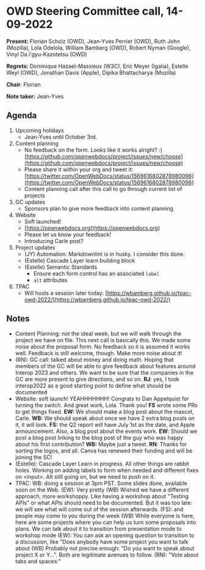 # OWD Steering Committee call, 14-09-2022

**Present:** Florian Scholz (OWD), ​​Jean-Yves Perrier (OWD), Ruth John (Mozilla), Lola Odelola, William Bamberg (OWD), Robert Nyman (Google), Vinyl Da.i'gyu-Kazotetsu (OWD)

**Regrets:** Dominique Hazael-Massieux (W3C), Eric Meyer (Igalia), Estelle Weyl (OWD), Jonathan Davis (Apple), Dipika Bhattacharya (Mozilla)

**Chair**: Florian

**Note taker:** Jean-Yves

## Agenda

1. Upcoming holidays
    - Jean-Yves until October 3rd.
2. Content planning
    - No feedback on the form. Looks like it works alright? :)  [https://github.com/openwebdocs/project/issues/new/choose](https://github.com/openwebdocs/project/issues/new/choose) 
    - Please share it within your org and tweet it: [https://twitter.com/OpenWebDocs/status/1569616802878980096](https://twitter.com/OpenWebDocs/status/1569616802878980096) 
    - Content planning call after this call to go through current list of projects
3. GC updates
    - Sponsors plan to give more feedback into content planning
4. Website 
    - Soft launched!
    - [https://openwebdocs.org](https://openwebdocs.org) 
    - Please let us know your feedback!
    - Introducing Carle post?
5. Project updates
    - (JY) Automation: Markdownlint is in husky. I consider this done.
    - (Estelle) Cascade Layer learn building block
    - (Estelle) Semantic Standards
        - Ensure each form control has an associated `label`
        - `alt` attributes
6. TPAC
    - Will hosts a session later today: [https://wbamberg.github.io/tpac-owd-2022/](https://wbamberg.github.io/tpac-owd-2022/) 

## Notes

* Content Planning: not the ideal week, but we will walk through the project we have on file. This next call is basically this. We made some noise about the proposal form. No feedback so it is assumed it works well. Feedback is still welcome, though. Make more noise about it!
* (RN): GC call: talked about money and doing math. Hoping that members of the GC will be able to give feedback about features around Interop 2023 and others. We want to be sure that the companies in the GC are more present to give directions, and so on. **RJ**: yes, I took interop2022 as a good starting point to define what should be documented
* Website: soft launch! YEAHHHHHHH! Congrats to Dan Appelquist for turning the switch. And great work, Lola. Thank you! **FS** wrote some PRs to get things fixed. **EW:** We should make a blog post about the mascot, Carle. **WB:** We should speak about once we have 2 extra blog posts on it, it will look. **FS:** the Q2 report will have July 1st as the date, and Apple announcement. Also, a blog post about the events work. **EW**: Should we post a blog post linking to the blog post of the guy who was happy about his first contribution? **WB:** Maybe just a tweet. **RN**: Thanks for sorting the logos, and all. Canva has renewed their funding and will be joining the SC!
* (Estelle): Cascade Layer Learn in progress. All other things are rabbit holes. Working on adding labels to form when needed and different fixes on &lt;input>. Alt still going on, but we need to push on it.
* TPAC:  WB: doing a session at 3pm PST. Some slides done, available soon on the Web. (EW): Very pretty (WB) Wished we have a different approach, more workshoppy. Like having a workshop about "Testing APIs" or what APIs should need to be documented. But it was too late: we will see what will come out of the session afterwards. (FS): and people may come to you during the week (WB) While everyone is here, here are some projects where you can help us turn some proposals into plans. We can talk about it to transition from presentation mode to workshop mode (EW): You can ask an opening question to transition to a discussion, like "Does anybody have some project you want to talk about (WB) Probably not precise enough: "Do you want to speak about project X or Y…". Both are legitimate avenues to follow. (RN): "Vote about tabs and spaces:"
